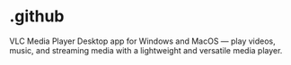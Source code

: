 # .github
VLC Media Player Desktop app for Windows and MacOS — play videos, music, and streaming media with a lightweight and versatile media player.
